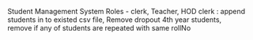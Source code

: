 Student Management System
Roles - clerk, Teacher, HOD
clerk : append students in to existed csv file,
        Remove dropout 4th year students,  
        remove if any of students are repeated with same rollNo
        
